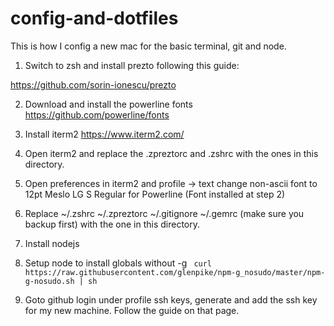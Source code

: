 # config-and-dotfiles
This is how I config a new mac for the basic terminal, git and node.

1) Switch to zsh and install prezto following this guide:

https://github.com/sorin-ionescu/prezto

2) Download and install the powerline fonts
https://github.com/powerline/fonts

3) Install iterm2
https://www.iterm2.com/

4) Open iterm2 and replace the .zpreztorc and .zshrc with the ones in this directory.

5) Open preferences in iterm2 and profile -> text change non-ascii font to 12pt Meslo LG S Regular for Powerline (Font installed at step 2)

6) Replace ~/.zshrc ~/.zpreztorc ~/.gitignore ~/.gemrc (make sure you backup first) with the one in this directory.

7) Install nodejs

8) Setup node to install globals without -g
`
curl https://raw.githubusercontent.com/glenpike/npm-g_nosudo/master/npm-g-nosudo.sh | sh`

9) Goto github login under profile ssh keys, generate and add the ssh key for my new machine. Follow the guide on that page.